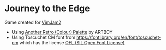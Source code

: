 # Journey to the Edge

Game created for [VimJam2](https://itch.io/jam/vimjam2)

- Using [Another Retro (Colour) Palette](https://lospec.com/palette-list/another-retro) by ARTBOY
- Using Toscuchet CM font from https://fontlibrary.org/en/font/toscuchet-cm which has the license
  [OFL (SIL Open Font License)](http://scripts.sil.org/OFL)

